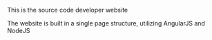 
This is the source code developer website

The website is built in a single page structure, utilizing AngularJS and NodeJS

